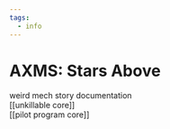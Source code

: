 ```yaml
---
tags:
  - info
---
```

# AXMS: Stars Above
weird mech story documentation  
[[unkillable core]]  
[[pilot program core]]